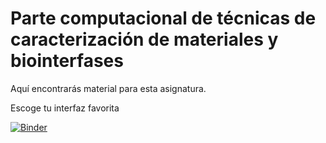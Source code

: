 # Parte computacional de técnicas de caracterización de materiales y biointerfases

Aquí encontrarás material para esta asignatura.

Escoge tu interfaz favorita

[![Binder](https://mybinder.org/badge_logo.svg)](https://mybinder.org/v2/gh/emartineznunez/Master_Quimica/master)

